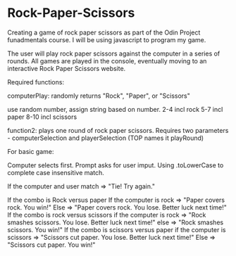 # Rock-Paper-Scissors

Creating a game of rock paper scissors as part of the Odin Project funadmentals course. I will be using javascript to program my game.

The user will play rock paper scissors against the computer in a series of rounds. All games are played in the console, eventually moving to an interactive Rock Paper Scissors website.

Required functions:

computerPlay: randomly returns "Rock", "Paper", or "Scissors"

use random number, assign string based on number. 
    2-4 incl rock
    5-7 incl paper
    8-10 incl scissors
    

function2: plays one round of rock paper scissors. Requires two parameters - computerSelection and playerSelection (TOP names it playRound)

For basic game:

Computer selects first. Prompt asks for user imput. Using .toLowerCase to complete case insensitive match.

If the computer and user match => "Tie! Try again."

If the combo is Rock versus paper
    If the computer is rock => "Paper covers rock. You win!"
    Else => "Paper covers rock. You lose. Better luck next time!"
If the combo is rock versus scissors
    if the computer is rock => "Rock smashes scissors. You lose. Better luck next time!"
    else => "Rock smashes scissors. You win!"
If the combo is scissors versus paper
    if the computer is scissors => "Scissors cut paper. You lose. Better luck next time!"
    Else => "Scissors cut paper. You win!"
